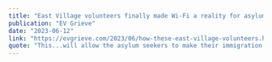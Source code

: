 ```yaml
---
title: "East Village volunteers finally made Wi-Fi a reality for asylum seekers"
publication: "EV Grieve"
date: "2023-06-12"
link: "https://evgrieve.com/2023/06/how-these-east-village-volunteers.html"
quote: "This...will allow the asylum seekers to make their immigration calls and check-ins and also message family and friends."
---
```


